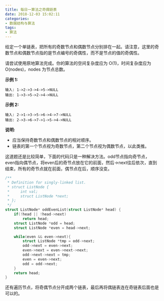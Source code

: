 ```yaml
---
title: 每日一算法之奇偶链表
date: 2018-12-03 15:02:11
categories: 
- 数据结构与算法
tags:
- 算法
---
```


给定一个单链表，把所有的奇数节点和偶数节点分别排在一起。请注意，这里的奇数节点和偶数节点指的是节点编号的奇偶性，而不是节点的值的奇偶性。

请尝试使用原地算法完成。你的算法的空间复杂度应为 O(1)，时间复杂度应为 O(nodes)，nodes 为节点总数。

**示例 1:**

```
输入: 1->2->3->4->5->NULL
输出: 1->3->5->2->4->NULL
```

**示例 2:**

```
输入: 2->1->3->5->6->4->7->NULL 
输出: 2->3->6->7->1->5->4->NULL
```

**说明:**

- 应当保持奇数节点和偶数节点的相对顺序。
- 链表的第一个节点视为奇数节点，第二个节点视为偶数节点，以此类推。





这道题还是比较简单，下面的代码只是一种解决方法。odd节点指向奇节点，even指向偶节点，将even后的奇节点放在它的前面，然后->next往后依次，直到结束，所有的奇节点就在前面，偶节点在后，顺序没变。    

```c
/**
 * Definition for singly-linked list.
 * struct ListNode {
 *     int val;
 *     struct ListNode *next;
 * };
 */
struct ListNode* oddEvenList(struct ListNode* head) {
    if(!head || !head->next)
        return head;
    struct ListNode *odd = head;
    struct ListNode *even = head->next;

    while(even && even->next){
        struct ListNode *tmp = odd->next;
        odd->next = even->next;
        even->next = even->next->next;
        odd->next->next = tmp;
        even = even->next;
        odd = odd->next;
    }
    return head;
}
```


还有遍历节点，将奇偶节点分开成两个链表，最后再将偶链表连在奇链表后面也是可以的。